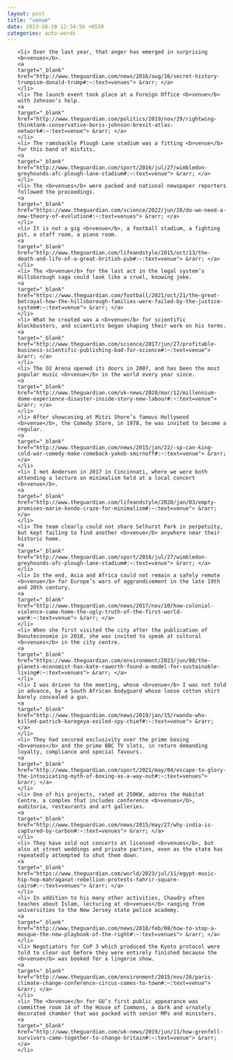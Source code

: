 ```yaml
---
layout: post
title: "venue"
date: 2023-10-10 12:34:56 +0530
categories: auto-words
---
```

<ol>

    <li> Over the last year, that anger has emerged in surprising <b>venues</b>.
    <a 
    target="_blank" 
    href="http://www.theguardian.com/news/2016/aug/16/secret-history-trumpism-donald-trump#:~:text=venues"> &rarr; </a>
    </li>
    <li> The launch event took place at a Foreign Office <b>venue</b> with Johnson’s help.
    <a 
    target="_blank" 
    href="http://www.theguardian.com/politics/2019/nov/29/rightwing-thinktank-conservative-boris-johnson-brexit-atlas-network#:~:text=venue"> &rarr; </a>
    </li>
    <li> The ramshackle Plough Lane stadium was a fitting <b>venue</b> for this band of misfits.
    <a 
    target="_blank" 
    href="http://www.theguardian.com/sport/2016/jul/27/wimbledon-greyhounds-afc-plough-lane-stadium#:~:text=venue"> &rarr; </a>
    </li>
    <li> The <b>venues</b> were packed and national newspaper reporters followed the proceedings.
    <a 
    target="_blank" 
    href="https://www.theguardian.com/science/2022/jun/28/do-we-need-a-new-theory-of-evolution#:~:text=venues"> &rarr; </a>
    </li>
    <li> It is not a gig <b>venue</b>, a football stadium, a fighting pit, a staff room, a piano room.
    <a 
    target="_blank" 
    href="http://www.theguardian.com/lifeandstyle/2015/oct/13/the-death-and-life-of-a-great-british-pub#:~:text=venue"> &rarr; </a>
    </li>
    <li> The <b>venue</b> for the last act in the legal system’s Hillsborough saga could look like a cruel, knowing joke.
    <a 
    target="_blank" 
    href="https://www.theguardian.com/football/2021/oct/21/the-great-betrayal-how-the-hillsborough-families-were-failed-by-the-justice-system#:~:text=venue"> &rarr; </a>
    </li>
    <li> What he created was a <b>venue</b> for scientific blockbusters, and scientists began shaping their work on his terms.
    <a 
    target="_blank" 
    href="http://www.theguardian.com/science/2017/jun/27/profitable-business-scientific-publishing-bad-for-science#:~:text=venue"> &rarr; </a>
    </li>
    <li> The O2 Arena opened its doors in 2007, and has been the most popular music <b>venue</b> in the world every year since.
    <a 
    target="_blank" 
    href="http://www.theguardian.com/uk-news/2020/mar/12/millennium-dome-experience-disaster-inside-story-new-labour#:~:text=venue"> &rarr; </a>
    </li>
    <li> After showcasing at Mitzi Shore’s famous Hollywood <b>venue</b>, the Comedy Store, in 1978, he was invited to become a regular.
    <a 
    target="_blank" 
    href="http://www.theguardian.com/news/2015/jan/22/-sp-can-king-cold-war-comedy-make-comeback-yakob-smirnoff#:~:text=venue"> &rarr; </a>
    </li>
    <li> I met Andersen in 2017 in Cincinnati, where we were both attending a lecture on minimalism held at a local concert <b>venue</b>.
    <a 
    target="_blank" 
    href="http://www.theguardian.com/lifeandstyle/2020/jan/03/empty-promises-marie-kondo-craze-for-minimalism#:~:text=venue"> &rarr; </a>
    </li>
    <li> The team clearly could not share Selhurst Park in perpetuity, but kept failing to find another <b>venue</b> anywhere near their historic home.
    <a 
    target="_blank" 
    href="http://www.theguardian.com/sport/2016/jul/27/wimbledon-greyhounds-afc-plough-lane-stadium#:~:text=venue"> &rarr; </a>
    </li>
    <li> In the end, Asia and Africa could not remain a safely remote <b>venue</b> for Europe’s wars of aggrandisement in the late 19th and 20th century.
    <a 
    target="_blank" 
    href="http://www.theguardian.com/news/2017/nov/10/how-colonial-violence-came-home-the-ugly-truth-of-the-first-world-war#:~:text=venue"> &rarr; </a>
    </li>
    <li> When she first visited the city after the publication of Donuteconomie in 2018, she was invited to speak at cultural <b>venues</b> in the city centre.
    <a 
    target="_blank" 
    href="https://www.theguardian.com/environment/2023/jun/08/the-planets-economist-has-kate-raworth-found-a-model-for-sustainable-living#:~:text=venues"> &rarr; </a>
    </li>
    <li> I was driven to the meeting, whose <b>venue</b> I was not told in advance, by a South African bodyguard whose loose cotton shirt barely concealed a gun.
    <a 
    target="_blank" 
    href="http://www.theguardian.com/news/2019/jan/15/rwanda-who-killed-patrick-karegeya-exiled-spy-chief#:~:text=venue"> &rarr; </a>
    </li>
    <li> They had secured exclusivity over the prime boxing <b>venues</b> and the prime BBC TV slots, in return demanding loyalty, compliance and special favours.
    <a 
    target="_blank" 
    href="http://www.theguardian.com/sport/2021/may/04/escape-to-glory-the-intoxicating-myth-of-boxing-as-a-way-out#:~:text=venues"> &rarr; </a>
    </li>
    <li> One of his projects, rated at 250KW, adorns the Habitat Centre, a complex that includes conference <b>venues</b>, auditoria, restaurants and art galleries.
    <a 
    target="_blank" 
    href="http://www.theguardian.com/news/2015/may/27/why-india-is-captured-by-carbon#:~:text=venues"> &rarr; </a>
    </li>
    <li> They have sold out concerts at licensed <b>venues</b>, but also at street weddings and private parties, even as the state has repeatedly attempted to shut them down.
    <a 
    target="_blank" 
    href="https://www.theguardian.com/world/2023/jul/11/egypt-music-hip-hop-mahraganat-rebellion-protests-tahrir-square-cairo#:~:text=venues"> &rarr; </a>
    </li>
    <li> In addition to his many other activities, Chaudry often teaches about Islam, lecturing at <b>venues</b> ranging from universities to the New Jersey state police academy.
    <a 
    target="_blank" 
    href="http://www.theguardian.com/news/2018/feb/08/how-to-stop-a-mosque-the-new-playbook-of-the-right#:~:text=venues"> &rarr; </a>
    </li>
    <li> Negotiators for CoP 3 which produced the Kyoto protocol were told to clear out before they were entirely finished because the <b>venue</b> was booked for a lingerie show.
    <a 
    target="_blank" 
    href="http://www.theguardian.com/environment/2015/nov/26/paris-climate-change-conference-circus-comes-to-town#:~:text=venue"> &rarr; </a>
    </li>
    <li> The <b>venue</b> for GU’s first public appearance was committee room 14 of the House of Commons, a dark and ornately decorated chamber that was packed with senior MPs and ministers.
    <a 
    target="_blank" 
    href="http://www.theguardian.com/uk-news/2019/jun/11/how-grenfell-survivors-came-together-to-change-britain#:~:text=venue"> &rarr; </a>
    </li>